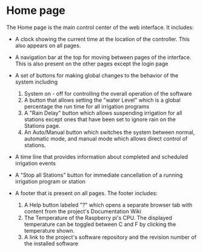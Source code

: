 # Home page

The Home page is the main control center of the web interface. It includes:

-   A clock showing the current time at the location of the controller. This also appears on all pages.
-   A navigation bar at the top for moving between pages of the interface. This is also present on the other pages except the login page

-   A set of buttons for making global changes to the behavior of the system including
    1.  System on - off for controlling the overall operation of the software
    2.  A button that allows setting the "water Level" which is a global percentage the run time for all irrigation programs
    3.  A "Rain Delay" button which allows suspending irrigation for all stations except ones that have been set to ignore rain on the Stations page.
    4.  An Auto/Manual button which switches the system between normal, automatic mode, and manual mode which allows direct control of stations.
-   A time line that provides information about completed and scheduled irrigation events

-   A "Stop all Stations" button for immediate cancellation of a running irrigation program or station

-   A footer that is present on all pages. The footer includes:
    1.  A Help button labeled "?" which opens a separate browser tab with content from the project's Documentation Wiki
    2.  The Temperature of the Raspberry pi's CPU. The displayed temperature can be toggled between C and F by clicking the temperature shown.
    3.  A link to the project's software repository and the revision number of the installed software

